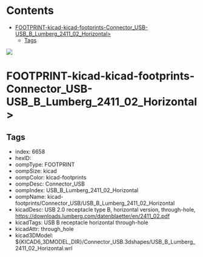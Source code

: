 



Contents
========

* [FOOTPRINT-kicad-kicad-footprints-Connector_USB-USB_B_Lumberg_2411_02_Horizontal>](#footprint-kicad-kicad-footprints-connector_usb-usb_b_lumberg_2411_02_horizontal)
	* [Tags](#tags)
  
![][im]
# FOOTPRINT-kicad-kicad-footprints-Connector_USB-USB_B_Lumberg_2411_02_Horizontal>

## Tags

- index: 6658
- hexID: 
- oompType: FOOTPRINT
- oompSize: kicad
- oompColor: kicad-footprints
- oompDesc: Connector_USB
- oompIndex: USB_B_Lumberg_2411_02_Horizontal
- oompName: kicad-footprints/Connector_USB/USB_B_Lumberg_2411_02_Horizontal
- kicadDesc: USB 2.0 receptacle type B, horizontal version, through-hole, https://downloads.lumberg.com/datenblaetter/en/2411_02.pdf
- kicadTags: USB B receptacle horizontal through-hole
- kicadAttr: through_hole
- kicad3DModel: ${KICAD6_3DMODEL_DIR}/Connector_USB.3dshapes/USB_B_Lumberg_2411_02_Horizontal.wrl



[im]: image.png
